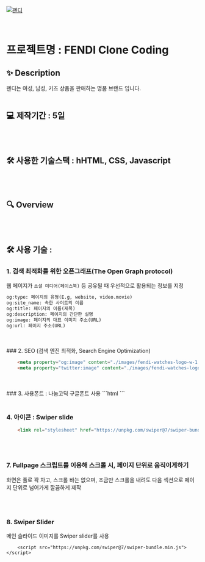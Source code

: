 

[![펜디](https://soyoungday.github.io/fendi_full/images/fendi-watches-logo-w-1.png)](https://soyoungday.github.io/fendi_full/)
<br>
<br>
<br>
# 프로젝트명 : FENDI Clone Coding

## ✨ Description
펜디는 여성, 남성, 키즈 상품을 판매하는 명품 브랜드 입니다.
<br>
<br>

## 💻 제작기간 : 5일
<br>
<br>

## 🛠 사용한 기술스택 : hHTML, CSS, Javascript
<br>
<br>

## 🔍 Overview
<br>
<br>

## 🛠 사용 기술 : 
### 1. 검색 최적화를 위한 오픈그래프(The Open Graph protocol)
웹 페이지가 `소셜 미디어(페이스북)` 등 공유될 때 우선적으로 활용되는 정보를 지정

```html
og:type: 페이지의 유형(E.g, website, video.movie)
og:site_name: 속한 사이트의 이름
og:title: 페이지의 이름(제목)
og:description: 페이지의 간단한 설명
og:image: 페이지의 대표 이미지 주소(URL)
og:url: 페이지 주소(URL)
```
<br>
<br>
### 2. SEO (검색 엔진 최적화, Search Engine Optimization)

```html
	<meta property="og:image" content="./images/fendi-watches-logo-w-1.png" />
	<meta property="twitter:image" content="./images/fendi-watches-logo-w-1.png" />
```
<br>
<br>
### 3. 사용폰트 : 나눔고딕
구글폰트  사용
```html
<link rel="preconnect" href="https://fonts.gstatic.com" />
<link href="https://fonts.googleapis.com/css2?family=Nanum+Gothic:wght@400;700&display=swap" rel="stylesheet" />
```
<br>
<br>

### 4. 아이콘 : Swiper slide

```html
	<link rel="stylesheet" href="https://unpkg.com/swiper@7/swiper-bundle.min.css" />
```
<br>
<br>

### 7. Fullpage 스크립트를 이용해 스크롤 시, 페이지 단위로 움직이게하기

화면은 풀로 꽉 차고, 스크롤 바는 없으며, 조금만 스크롤을 내려도 다음 섹션으로 페이지 단위로 넘어가게
깔끔하게 제작

<br>
<br>

### 8. Swiper Slider
메인 슬라이드 이미지를 Swiper slider를 사용
```<link rel="stylesheet" href="https://unpkg.com/swiper@7/swiper-bundle.min.css" />
	<script src="https://unpkg.com/swiper@7/swiper-bundle.min.js"></script>
```


